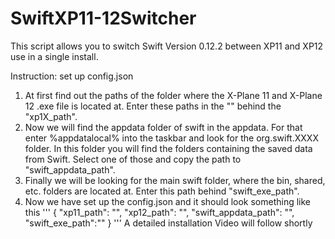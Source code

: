 # SwiftXP11-12Switcher
This script allows you to switch Swift Version 0.12.2 between XP11 and XP12 use in a single install.

Instruction:
set up config.json
1. At first find out the paths of the folder where the X-Plane 11 and X-Plane 12 .exe file is located at. Enter these paths in the "" behind the "xp1X_path".
2. Now we will find the appdata folder of swift in the appdata. For that enter %appdatalocal% into the taskbar and look for the org.swift.XXXX folder. In this folder you will find the folders containing the saved data from Swift. Select one of those and copy the path to "swift_appdata_path".
3. Finally we will be looking for the main swift folder, where the bin, shared, etc. folders are located at. Enter this path behind "swift_exe_path".
4. Now we have set up the config.json and it should look something like this 
  '''
  {
    "xp11_path": "",
    "xp12_path": "",
    "swift_appdata_path": "",
    "swift_exe_path":""
  }
  '''
A detailed installation Video will follow shortly
